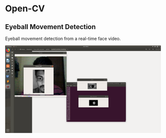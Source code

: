 # Open-CV


## Eyeball Movement Detection

Eyeball movement detection from a real-time face video.

![](eyeball_motion_tracking/eyeball_sample.png)
